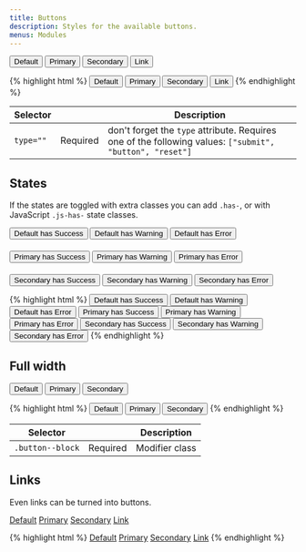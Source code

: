```yaml
---
title: Buttons
description: Styles for the available buttons.
menus: Modules
---
```


<div class="fp-example">
	<button class="button" type="button">Default</button>
	<button class="button button--primary" type="submit">Primary</button>
	<button class="button button--secondary" type="submit">Secondary</button>
	<button class="button button--link" type="submit">Link</button>
</div>

{% highlight html %}
<button class="button" type="button">Default</button>
<button class="button button--primary" type="submit">Primary</button>
<button class="button button--secondary" type="submit">Secondary</button>
<button class="button button--link" type="submit">Link</button>
{% endhighlight %}

<table class="table table--horizontal-borders">
	<thead>
		<tr>
			<th>Selector</th>
			<th></th>
			<th>Description</th>
		</tr>
	</thead>
	<tbody>
		<tr>
			<td><code>type=""</code></td>
			<td><span class="label label--warning">Required</span></td>
			<td>don't forget the <code>type</code> attribute. Requires one of the following values: <code>["submit", "button", "reset"]</code></td>
		</tr>
	</tbody>
</table>

## States

If the states are toggled with extra classes you can add `.has-`, or with JavaScript `.js-has-` state classes.

<div class="fp-example">
	<div style="margin-bottom: 20px;">
		<button class="button has-success" type="button">Default has Success</button>
		<button class="button has-warning" type="button">Default has Warning</button>
		<button class="button has-error" type="button">Default has Error</button>
	</div>
	<div style="margin-bottom: 20px;">
		<button class="button button--primary has-success" type="submit">Primary has Success</button>
		<button class="button button--primary js-has-warning" type="submit">Primary has Warning</button>
		<button class="button button--primary js-has-error" type="submit">Primary has Error</button>
	</div>
	<div>
		<button class="button button--secondary has-success" type="submit">Secondary has Success</button>
		<button class="button button--secondary js-has-warning" type="submit">Secondary has Warning</button>
		<button class="button button--secondary js-has-error" type="submit">Secondary has Error</button>
	</div>
</div>

{% highlight html %}
<button class="button has-success" type="button">Default has Success</button>
<button class="button has-warning" type="button">Default has Warning</button>
<button class="button has-error" type="button">Default has Error</button>
<button class="button button--primary has-success" type="submit">Primary has Success</button>
<button class="button button--primary js-has-warning" type="submit">Primary has Warning</button>
<button class="button button--primary js-has-error" type="submit">Primary has Error</button>
<button class="button button--secondary has-success" type="submit">Secondary has Success</button>
<button class="button button--secondary js-has-warning" type="submit">Secondary has Warning</button>
<button class="button button--secondary js-has-error" type="submit">Secondary has Error</button>
{% endhighlight %}

## Full width

<div class="fp-example">
	<button class="button button--block" type="submit">Default</button>
	<button class="button button--block button--primary" type="submit">Primary</button>
	<button class="button button--block button--secondary" type="submit">Secondary</button>
</div>

{% highlight html %}
<button class="button button--block" type="submit">Default</button>
<button class="button button--block button--primary" type="submit">Primary</button>
<button class="button button--block button--secondary" type="submit">Secondary</button>
{% endhighlight %}

<table class="table table--horizontal-borders">
	<thead>
		<tr>
			<th>Selector</th>
			<th></th>
			<th>Description</th>
		</tr>
	</thead>
	<tbody>
		<tr>
			<td><code>.button--block</code></td>
			<td><span class="label label--warning">Required</span></td>
			<td>Modifier class</td>
		</tr>
	</tbody>
</table>

## Links

Even links can be turned into buttons.

<div class="fp-example">
	<a href="#" class="button">Default</a>
	<a href="#" class="button button--primary">Primary</a>
	<a href="#" class="button button--secondary">Secondary</a>
	<a href="#" class="button button--link">Link</a>
</div>


{% highlight html %}
<a href="#" class="button">Default</a>
<a href="#" class="button button--primary">Primary</a>
<a href="#" class="button button--secondary">Secondary</a>
<a href="#" class="button button--link">Link</a>
{% endhighlight %}
